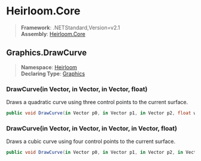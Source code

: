 # Heirloom.Core

> **Framework**: .NETStandard,Version=v2.1  
> **Assembly**: [Heirloom.Core][0]  

## Graphics.DrawCurve

> **Namespace**: [Heirloom][0]  
> **Declaring Type**: [Graphics][1]  

### DrawCurve(in Vector, in Vector, in Vector, float)

Draws a quadratic curve using three control points to the current surface.

```cs
public void DrawCurve(in Vector p0, in Vector p1, in Vector p2, float width = 1)
```

### DrawCurve(in Vector, in Vector, in Vector, in Vector, float)

Draws a cubic curve using four control points to the current surface.

```cs
public void DrawCurve(in Vector p0, in Vector p1, in Vector p2, in Vector p3, float width = 1)
```

[0]: ../../../Heirloom.Core.md
[1]: ../Graphics.md
